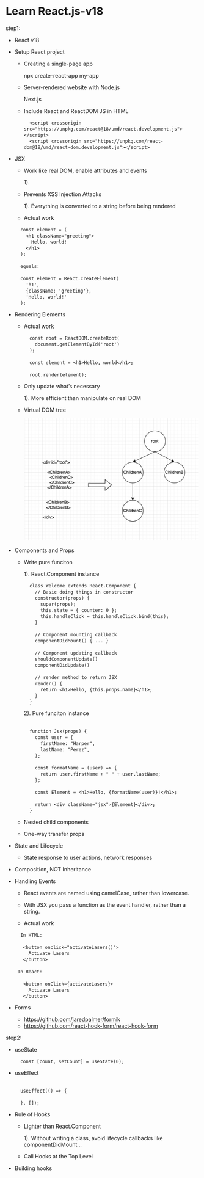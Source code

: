 # Learn React.js-v18

step1:
* React v18
* Setup React project

  - Creating a single-page app
    
    npx create-react-app my-app  

  - Server-rendered website with Node.js

    Next.js

  - Include React and ReactDOM JS in HTML

    ```
      <script crossorigin src="https://unpkg.com/react@18/umd/react.development.js"></script>
      <script crossorigin src="https://unpkg.com/react-dom@18/umd/react-dom.development.js"></script>
    ```

* JSX  

  -  Work like real DOM, enable attributes and events

      1).   

  -  Prevents XSS Injection Attacks  

      1). Everything is converted to a string before being rendered

  -  Actual work
    ```
      const element = (
        <h1 className="greeting">
          Hello, world!
        </h1>
      );

      equels: 

      const element = React.createElement(
        'h1',
        {className: 'greeting'},
        'Hello, world!'
      );
    ```

* Rendering Elements   

  - Actual work  
    
    ```
      const root = ReactDOM.createRoot(
        document.getElementById('root')
      );
      
      const element = <h1>Hello, world</h1>;
      
      root.render(element);
    ```

  - Only update what’s necessary  

      1). More efficient than manipulate on real DOM  


  - Virtual DOM tree

      ![image](./images/dom-tree.jpg)

* Components and Props  

  - Write pure funciton    

      1). React.Component instance  

      ```  
        class Welcome extends React.Component {
          // Basic doing things in constructor 
          constructor(props) { 
            super(props);
            this.state = { counter: 0 };
            this.handleClick = this.handleClick.bind(this);
          }

          // Component mounting callback  
          componentDidMount() { ... }

          // Component updating callback  
          shouldComponentUpdate() 
          componentDidUpdate()

          // render method to return JSX
          render() {
            return <h1>Hello, {this.props.name}</h1>;
          }
        }

      ```

      2). Pure funciton instance  

      ```

        function Jsx(props) {
          const user = {
            firstName: "Harper",
            lastName: "Perez",
          };

          const formatName = (user) => {
            return user.firstName + " " + user.lastName;
          };

          const Element = <h1>Hello, {formatName(user)}!</h1>;

          return <div className="jsx">{Element}</div>;
        }
      ```

  - Nested child components  

  - One-way transfer props


* State and Lifecycle  

  - State response to user actions, network responses   

* Composition, NOT Inheritance

* Handling Events  

  - React events are named using camelCase, rather than lowercase. 

  - With JSX you pass a function as the event handler, rather than a string.

  - Actual work

   ```
     In HTML: 

      <button onclick="activateLasers()">
        Activate Lasers
      </button>  

    In React: 

      <button onClick={activateLasers}>
        Activate Lasers
      </button>
   ```

* Forms

    - https://github.com/jaredpalmer/formik  
    - https://github.com/react-hook-form/react-hook-form  

step2: 
* useState   

  ```
    const [count, setCount] = useState(0);
  ```

* useEffect  

  ```

    useEffect(() => {
      
    }, []);

  ```

* Rule of Hooks  
  
  - Lighter than React.Component  

      1). Without writing a class, avoid lifecycle callbacks like componentDidMount...  

  - Call Hooks at the Top Level  

* Building hooks
